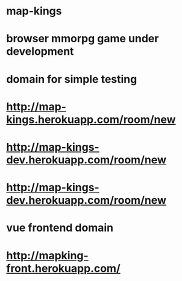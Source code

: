 # map-kings
# browser mmorpg game under development
# domain for simple testing
# http://map-kings.herokuapp.com/room/new
# http://map-kings-dev.herokuapp.com/room/new
# http://map-kings-dev.herokuapp.com/room/new
# vue frontend domain
# http://mapking-front.herokuapp.com/ 
